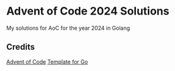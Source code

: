 # Advent of Code 2024 Solutions

My solutions for AoC for the year 2024 in Golang

## Credits
[Advent of Code](https://adventofcode.com/)
[Template for Go](https://github.com/wlachs/advent_of_code_go_template)
